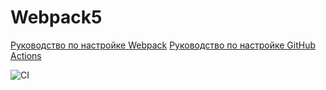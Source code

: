 # Webpack5

[Руководство по настройке Webpack](https://webpack.js.org/guides/)
[Руководство по настройке GitHub Actions](https://docs.github.com/en/actions/quickstart)

![CI](https://github.com/Letruke-007/ahj-homeworks-tree-video-env/actions/workflows/web.yml/badge.svg)